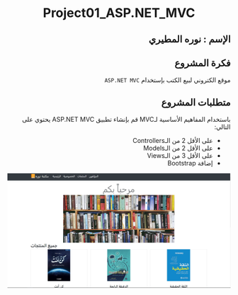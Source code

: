 <h1 align="center">

Project01_ASP.NET_MVC

</h1>

<div dir="rtl">

##  الإسم : نوره المطيري

## فكرة المشروع

موقع الكتروني لبيع الكتب بإستخدام `ASP.NET MVC`

## متطلبات المشروع

باستخدام المفاهيم الأساسية لـMVC قم بإنشاء تطبيق ASP.NET MVC يحتوي على التالي:

- على الأقل 2 من الـControllers 
- على الأقل 2 من الـModels
- على الأقل 3 من الـViews
- إضافة Bootstrap

<p align="center">
<img src="https://raw.githubusercontent.com/NorahMAlmutairi/Project01_ASP.NET_MVC/main/bookstore.png" alt="preview" width="600px">
</p>
</div>